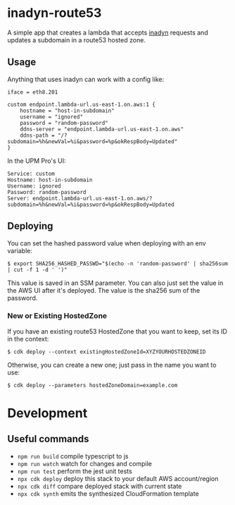 # inadyn-route53

A simple app that creates a lambda that accepts [inadyn](https://github.com/troglobit/inadyn)
requests and updates a subdomain in a route53 hosted zone.

## Usage

Anything that uses inadyn can work with a config like:
```
iface = eth8.201

custom endpoint.lambda-url.us-east-1.on.aws:1 {
    hostname = "host-in-subdomain"
    username = "ignored"
    password = "random-password"
    ddns-server = "endpoint.lambda-url.us-east-1.on.aws"
    ddns-path = "/?subdomain=%h&newVal=%i&password=%p&okRespBody=Updated"
}
```

In the UPM Pro's UI:

```
Service: custom
Hostname: host-in-subdomain
Username: ignored
Password: random-password
Server: endpoint.lambda-url.us-east-1.on.aws/?subdomain=%h&newVal=%i&password=%p&okRespBody=Updated
```

## Deploying

You can set the hashed password value when deploying with an env variable:
```
$ export SHA256_HASHED_PASSWD="$(echo -n 'random-password' | sha256sum | cut -f 1 -d ' ')" 
```

This value is saved in an SSM parameter.  You can also just set the value in the AWS UI
after it's deployed.  The value is the sha256 sum of the password.

### New or Existing HostedZone

If you have an existing route53 HostedZone that you want to keep, set its ID in the context:

```
$ cdk deploy --context existingHostedZoneId=XYZYOURHOSTEDZONEID
```

Otherwise, you can create a new one; just pass in the name you want to use:
```
$ cdk deploy --parameters hostedZoneDomain=example.com
```

# Development

## Useful commands

* `npm run build`   compile typescript to js
* `npm run watch`   watch for changes and compile
* `npm run test`    perform the jest unit tests
* `npx cdk deploy`  deploy this stack to your default AWS account/region
* `npx cdk diff`    compare deployed stack with current state
* `npx cdk synth`   emits the synthesized CloudFormation template
